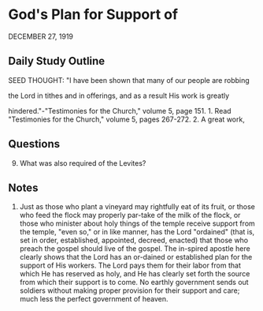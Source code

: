 # God's Plan for Support of
DECEMBER 27, 1919

## Daily Study Outline

SEED THOUGHT: "I have been shown that many of our people are robbing

the Lord in tithes and in offerings, and as a result His work is greatly

hindered."-"Testimonies for the Church," volume 5, page 151. 1. Read "Testimonies for the Church," volume 5, pages 267-272. 2. A great work,

## Questions

9. What was also required of the Levites? 

## Notes

1. Just as those who plant a vineyard may rightfully eat of its fruit, or those who feed the flock may properly par-take of the milk of the flock, or those who minister about holy things of the temple receive support from the temple, "even so," or in like manner, has the Lord "ordained" (that is, set in order, established, appointed, decreed, enacted) that those who preach the gospel should live of the gospel. The in-spired apostle here clearly shows that the Lord has an or-dained or established plan for the support of His workers. The Lord pays them for their labor from that which He has reserved as holy, and He has clearly set forth the source from which their support is to come. No earthly government sends out soldiers without making proper provision for their support and care; much less the perfect government of heaven.
